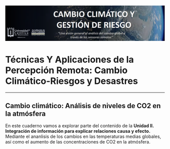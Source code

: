 <p><center> <img src="Img/logo_heat.png" width="1000"/> </p></center>

# Técnicas Y Aplicaciones de la Percepción Remota: Cambio Climático-Riesgos y Desastres



***


## Cambio climático: Análisis de niveles de CO2 en la atmósfera
En este cuaderno vamos a explorar parte del contenido de la **Unidad II. Integración de información para explicar relaciones causa y efecto.** Mediante el ananlisis de los cambios en las temperaturas medias globales, así como el aumento de las concentraciones de CO2 en la atmósfera.

